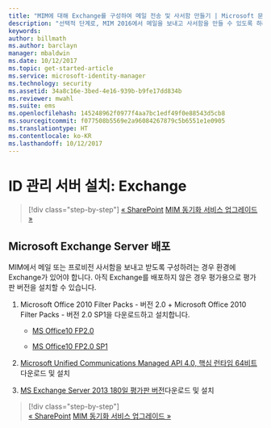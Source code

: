 ```yaml
---
title: "MIM에 대해 Exchange를 구성하여 메일 전송 및 사서함 만들기 | Microsoft 문서"
description: "선택적 단계로, MIM 2016에서 메일을 보내고 사서함을 만들 수 있도록 하려면 Exchange Server를 배포합니다."
keywords: 
author: billmath
ms.author: barclayn
manager: mbaldwin
ms.date: 10/12/2017
ms.topic: get-started-article
ms.service: microsoft-identity-manager
ms.technology: security
ms.assetid: 34a8c16e-3bed-4e16-939b-b9fe17dd834b
ms.reviewer: mwahl
ms.suite: ems
ms.openlocfilehash: 145248962f0977f4aa7bc1edf49f0e88543d5cb8
ms.sourcegitcommit: f077508b5569e2a96084267879c5b6551e1e0905
ms.translationtype: HT
ms.contentlocale: ko-KR
ms.lasthandoff: 10/12/2017
---
```

# <a name="set-up-an-identity-management-server-exchange"></a>ID 관리 서버 설치: Exchange

>[!div class="step-by-step"]
[« SharePoint](prepare-server-sharepoint.md)
[MIM 동기화 서비스 업그레이드 »](install-mim-sync.md)

## <a name="deploy-microsoft-exchange-server"></a>Microsoft Exchange Server 배포
MIM에서 메일 또는 프로비전 사서함을 보내고 받도록 구성하려는 경우 환경에 Exchange가 있어야 합니다. 아직 Exchange를 배포하지 않은 경우 평가용으로 평가판 버전을 설치할 수 있습니다.

1. Microsoft Office 2010 Filter Packs - 버전 2.0 + Microsoft Office 2010 Filter Packs - 버전 2.0 SP1을 다운로드하고 설치합니다.

    - [MS Office10 FP2.0](http://www.microsoft.com/en-us/download/details.aspx?id=17062)

    - [MS Office10 FP2.0 SP1](http://www.microsoft.com/en-us/download/details.aspx?id=26604)

2. [Microsoft Unified Communications Managed API 4.0, 핵심 런타임 64비트](http://www.microsoft.com/en-us/download/details.aspx?id=34992)다운로드 및 설치

3. [MS Exchange Server 2013 180일 평가판 버전](http://www.microsoft.com/en-us/evalcenter/evaluate-exchange-server-2013)다운로드 및 설치

>[!div class="step-by-step"]  
[« SharePoint](prepare-server-sharepoint.md)
[MIM 동기화 서비스 업그레이드 »](install-mim-sync.md)
